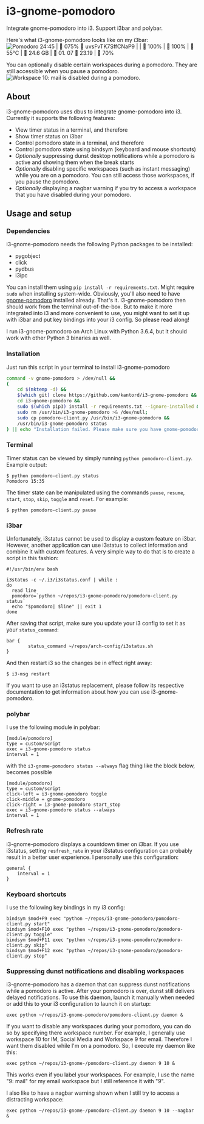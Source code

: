 # i3-gnome-pomodoro
Integrate gnome-pomodoro into i3. Support i3bar and polybar.

Here's what i3-gnome-pomodoro looks like on my i3bar:
![Pomodoro 24:45 |  075%    uvsFvTK7SffCNaP9 |  |    100% |    100% |    55°C |  24.6 GB |    01. 07    23.19 |  70%](screenshot.png?raw=true)

You can optionally disable certain workspaces during a pomodoro. They are still accessible when you pause a pomodoro.
![Workspace 10: mail is disabled during a pomodoro.](screenshot_nagbar.png)

## About
i3-gnome-pomodoro uses dbus to integrate gnome-pomodoro into i3. Currently it supports the following features:
- View timer status in a terminal, and therefore
- Show timer status on i3bar
- Control pomodoro state in a terminal, and therefore
- Control pomodoro state using bindsym (keyboard and mouse shortcuts)
- *Optionally* suppressing dunst desktop notifications while a pomodoro is active and showing them when the break starts
- *Optionally* disabling specific workspaces (such as instant messaging) while you are on a pomodoro. You can still access those workspaces, if you pause the pomodoro.
- *Optionally* displaying a nagbar warning if you try to access a workspace that you have disabled during your pomodoro.

## Usage and setup
### Dependencies
i3-gnome-pomodoro needs the following Python packages to be installed:
* pygobject
* click
* pydbus
* i3ipc

You can install them using `pip install -r requirements.txt`. Might require `sudo` when installing system-wide. Obviously, you'll also need to have [gnome-pomodoro](http://gnomepomodoro.org/) installed already.
That's it. i3-gnome-pomodoro then should work from the terminal out-of-the-box. But to make it more integrated into i3 and more convenient to use, you might want to set it up with i3bar and put key bindings into your i3 config. So please read along!

I run i3-gnome-pomodoro on Arch Linux with Python 3.6.4, but it should work with other Python 3 binaries as well.

### Installation
Just run this script in your terminal to install i3-gnome-pomodoro
``` sh
command -v gnome-pomodoro > /dev/null && 
(
    cd $(mktemp -d) &&
    $(which git) clone https://github.com/kantord/i3-gnome-pomodoro &&
    cd i3-gnome-pomodoro &&
    sudo $(which pip3) install -r requirements.txt --ignore-installed &&
    sudo rm /usr/bin/i3-gnome-pomodoro >& /dev/null;
    sudo cp pomodoro-client.py /usr/bin/i3-gnome-pomodoro &&
    /usr/bin/i3-gnome-pomodoro status
) || echo "Installation failed. Please make sure you have gnome-pomodoro installed."
```

### Terminal
Timer status can be viewed by simply running `python pomodoro-client.py`. Example output:

    $ python pomodoro-client.py status
    Pomodoro 15:35

The timer state can be manipulated using the commands `pause`, `resume`, `start`,
`stop`, `skip`, `toggle` and `reset`. For example:

    $ python pomodoro-client.py pause


### i3bar
Unfortunately, i3status cannot be used to display a custom feature on i3bar. However, another application can use i3status to collect information and combine it with custom features. A very simple way to do that is to create a script in this fashion:
```
#!/usr/bin/env bash

i3status -c ~/.i3/i3status.conf | while :
do
  read line
  pomodoro=`python ~/repos/i3-gnome-pomodoro/pomodoro-client.py status`
  echo "$pomodoro| $line" || exit 1
done
```

After saving that script, make sure you update your i3 config to set it as your `status_command`:
```
bar {
        status_command ~/repos/arch-config/i3status.sh
}
```

And then restart i3 so the changes be in effect right away:

    $ i3-msg restart

If you want to use an i3status replacement, please follow its respective documentation to get information about how you can use i3-gnome-pomodoro.

### polybar

I use the following module in polybar:

```
[module/pomodoro]
type = custom/script
exec = i3-gnome-pomodoro status
interval = 1
```

with the `i3-gnome-pomodoro status --always` flag thing like the block below, becomes possible

```
[module/pomodoro]
type = custom/script
click-left = i3-gnome-pomodoro toggle
click-middle = gnome-pomodoro
click-right = i3-gnome-pomodoro start_stop
exec = i3-gnome-pomodoro status --always
interval = 1

```

### Refresh rate
i3-gnome-pomodoro displays a countdown timer on i3bar. If you use i3status, setting `resfresh_rate` in your i3status configuration can probably result in a better user experience. I personally use this configuration:

```
general {
    interval = 1
}
```

### Keyboard shortcuts
I use the following key bindings in my i3 config:
```
bindsym $mod+F9 exec "python ~/repos/i3-gnome-pomodoro/pomodoro-client.py start"
bindsym $mod+F10 exec "python ~/repos/i3-gnome-pomodoro/pomodoro-client.py toggle"
bindsym $mod+F11 exec "python ~/repos/i3-gnome-pomodoro/pomodoro-client.py skip"
bindsym $mod+F12 exec "python ~/repos/i3-gnome-pomodoro/pomodoro-client.py stop"
```


### Suppressing dunst notifications and disabling workspaces
i3-gnome-pomodoro has a daemon that can suppress dunst notifications while a
pomodoro is active. After your pomodoro is over, dunst still delivers delayed
notifications. To use this daemon, launch it manually when needed or add this
to your i3 configuration to launch it on startup:

```
exec python ~/repos/i3-gnome-pomodoro/pomodoro-client.py daemon &
```

If you want to disable any workspaces during your pomodoro, you can do so by
specifying there workspace number. For example, I generally use workspace 10
for IM, Social Media and Workspace 9 for email. Therefore I want them disabled
while I'm on a pomodoro. So, I execute my daemon like this:

```
exec python ~/repos/i3-gnome-/pomodoro-client.py daemon 9 10 &
```

This works even if you label your workspaces. For example, I use the name "9: mail"
for my email workspace but I still reference it with "9".

I also like to have a nagbar warning shown when I still try to access a distracting workspace:

```
exec python ~/repos/i3-gnome-/pomodoro-client.py daemon 9 10 --nagbar &
```
